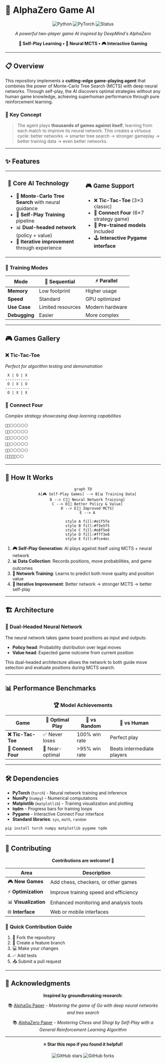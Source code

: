 # 🎯 AlphaZero Game AI

<div align="center">

![Python](https://img.shields.io/badge/python-v3.8+-blue.svg)
![PyTorch](https://img.shields.io/badge/PyTorch-1.9+-red.svg)
![Status](https://img.shields.io/badge/status-active-brightgreen.svg)

*A powerful two-player game AI inspired by DeepMind's AlphaZero*

**🚀 Self-Play Learning • 🧠 Neural MCTS • 🎮 Interactive Gaming**

</div>

---

## 📋 Overview

This repository implements a **cutting-edge game-playing agent** that combines the power of Monte-Carlo Tree Search (MCTS) with deep neural networks. Through self-play, the AI discovers optimal strategies without any human game knowledge, achieving superhuman performance through pure reinforcement learning.

### 🎯 Key Concept
> The agent plays **thousands of games against itself**, learning from each match to improve its neural network. This creates a virtuous cycle: better networks → smarter tree search → stronger gameplay → better training data → even better networks.

---

## ✨ Features

<table>
<tr>
<td width="50%">

### 🧠 **Core AI Technology**
- 🌳 **Monte-Carlo Tree Search** with neural guidance
- 🎯 **Self-Play Training** pipeline
- 📊 **Dual-headed network** (policy + value)
- 🔄 **Iterative improvement** through experience

</td>
<td width="50%">

### 🎮 **Game Support**
- ❌ **Tic-Tac-Toe** (3×3 classic)
- 🔴 **Connect Four** (6×7 strategy game)
- 🎯 **Pre-trained models** included
- 🕹️ **Interactive Pygame interface**

</td>
</tr>
</table>

### 🚀 **Training Modes**

| Mode | 🔄 Sequential | ⚡ Parallel |
|------|---------------|-------------|
| **Memory** | Low footprint | Higher usage |
| **Speed** | Standard | GPU optimized |
| **Use Case** | Limited resources | Modern hardware |
| **Debugging** | Easier | More complex |

---

## 🎮 Games Gallery

<div>

### ❌ Tic-Tac-Toe
*Perfect for algorithm testing and demonstration*

```
 X | O | X 
-----------
 O | X | O 
-----------
 O | X | X 
```

### 🔴 Connect Four
*Complex strategy showcasing deep learning capabilities*

```
🔴🔵⚪⚪⚪⚪⚪
🔴🔵⚪⚪⚪⚪⚪
🔵🔴⚪⚪⚪⚪⚪
🔵🔴⚪⚪⚪⚪⚪
🔴🔵⚪⚪⚪⚪⚪
🔵🔴🔴🔴🔴⚪⚪
```

</div>

---



## 🧠 How It Works

<div align="center">

```mermaid
graph TD
    A[🎮 Self-Play Games] --> B[📊 Training Data]
    B --> C[🧠 Neural Network Training]
    C --> D[🎯 Better Policy & Value]
    D --> E[🌳 Improved MCTS]
    E --> A
    
    style A fill:#e1f5fe
    style B fill:#f3e5f5
    style C fill:#e8f5e8
    style D fill:#fff3e0
    style E fill:#fce4ec
```

</div>

1. **🎮 Self-Play Generation**: AI plays against itself using MCTS + neural network
2. **📊 Data Collection**: Records positions, move probabilities, and game outcomes
3. **🧠 Network Training**: Learns to predict both move quality and position value
4. **🔄 Iterative Improvement**: Better network → stronger MCTS → better self-play

---

## 🏗️ Architecture

<div >

### 🧠 Dual-Headed Neural Network
The neural network takes game board positions as input and outputs:
- **Policy head**: Probability distribution over legal moves
- **Value head**: Expected game outcome from current position

This dual-headed architecture allows the network to both guide move selection and evaluate positions during MCTS search.

</div>



---

## 📊 Performance Benchmarks

<div align="center">

### 🏆 **Model Achievements**

| Game | 🎯 Optimal Play | 🤖 vs Random | 👤 vs Human |
|------|----------------|---------------|-------------|
| **❌ Tic-Tac-Toe** | ✅ Never loses | 100% win rate | Perfect play |
| **🔴 Connect Four** | 🎯 Near-optimal | >95% win rate | Beats intermediate players |

</div>

---

## 🛠️ Dependencies

<div>

- **PyTorch** (`torch`) - Neural network training and inference
- **NumPy** (`numpy`) - Numerical computations
- **Matplotlib** (`matplotlib`) - Training visualization and plotting
- **tqdm** - Progress bars for training loops
- **Pygame** - Interactive Connect Four interface
- **Standard libraries**: `sys`, `math`, `random`

</div>

```bash
pip install torch numpy matplotlib pygame tqdm
```

---

## 🤝 Contributing

<div align="center">

**Contributions are welcome! 🎉**

| Area | Description |
|------|-------------|
| 🎮 **New Games** | Add chess, checkers, or other games |
| ⚡ **Optimization** | Improve training speed and efficiency |
| 📊 **Visualization** | Enhanced monitoring and analysis tools| 
| 🌐 **Interface** | Web or mobile interfaces |

</div>

### 📝 **Quick Contribution Guide**
1. 🍴 Fork the repository
2. 🌿 Create a feature branch
3. 💻 Make your changes
4. ✅ Add tests
5. 📤 Submit a pull request

---

## 🙏 Acknowledgments

<div align="center">

**Inspired by groundbreaking research:**

📚 [AlphaGo Paper](https://www.nature.com/articles/nature16961) - *Mastering the game of Go with deep neural networks and tree search*

📚 [AlphaZero Paper](https://arxiv.org/abs/1712.01815) - *Mastering Chess and Shogi by Self-Play with a General Reinforcement Learning Algorithm*

</div>

---

<div align="center">

**⭐ Star this repo if you found it helpful!**

![GitHub stars](https://img.shields.io/github/stars/Parthgogia/AlphaZero-ConnectFour?style=social)
![GitHub forks](https://img.shields.io/github/forks/Parthgogia/AlphaZero-ConnectFour?style=social)

</div>